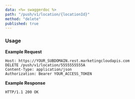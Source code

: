 ```yaml
---
data: <%= swaggerdoc %>
path: "/push/v1/location/{locationId}"
method: "delete"
published: true
---
```

### Usage

**Example Request**
```
Host: https://YOUR_SUBDOMAIN.rest.marketingcloudapis.com
DELETE /push/v1/location/5555555555A
Content-Type: application/json
Authorization: Bearer YOUR_ACCESS_TOKEN
```

**Example Response**
```
HTTP/1.1 200 OK
```